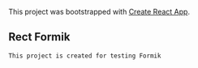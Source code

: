 This project was bootstrapped with [Create React App](https://github.com/facebook/create-react-app).
## Rect Formik
 `This project is created for testing Formik`